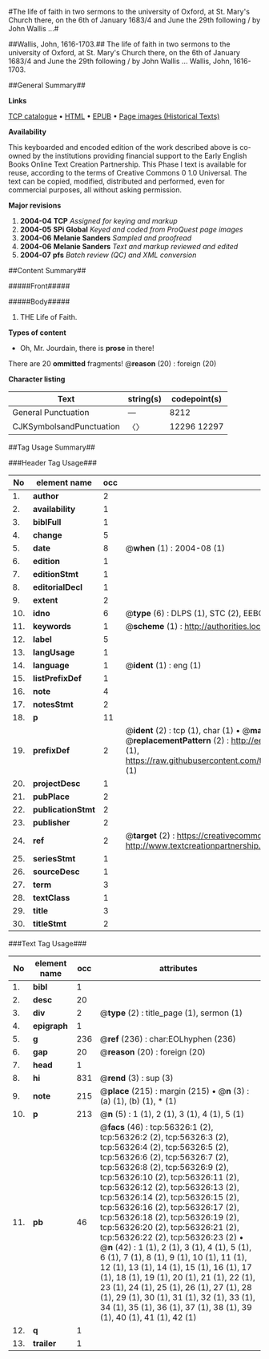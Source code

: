#The life of faith in two sermons to the university of Oxford, at St. Mary's Church there, on the 6th of January 1683/4 and June the 29th following / by John Wallis ...#

##Wallis, John, 1616-1703.##
The life of faith in two sermons to the university of Oxford, at St. Mary's Church there, on the 6th of January 1683/4 and June the 29th following / by John Wallis ...
Wallis, John, 1616-1703.

##General Summary##

**Links**

[TCP catalogue](http://www.ota.ox.ac.uk/tcp/)  • 
[HTML](http://tei.it.ox.ac.uk/tcp/Texts-HTML/free/A67/A67397.html)  • 
[EPUB](http://tei.it.ox.ac.uk/tcp/Texts-EPUB/free/A67/A67397.epub) • 
[Page images (Historical Texts)](https://data.historicaltexts.jisc.ac.uk/view?pubId=eebo-12212135e&pageId=eebo-12212135e-56326-1)

**Availability**

This keyboarded and encoded edition of the
	       work described above is co-owned by the institutions
	       providing financial support to the Early English Books
	       Online Text Creation Partnership. This Phase I text is
	       available for reuse, according to the terms of Creative
	       Commons 0 1.0 Universal. The text can be copied,
	       modified, distributed and performed, even for
	       commercial purposes, all without asking permission.

**Major revisions**

1. __2004-04__ __TCP__ *Assigned for keying and markup*
1. __2004-05__ __SPi Global__ *Keyed and coded from ProQuest page images*
1. __2004-06__ __Melanie Sanders__ *Sampled and proofread*
1. __2004-06__ __Melanie Sanders__ *Text and markup reviewed and edited*
1. __2004-07__ __pfs__ *Batch review (QC) and XML conversion*

##Content Summary##

#####Front#####

#####Body#####

1. THE Life of Faith.

**Types of content**

  * Oh, Mr. Jourdain, there is **prose** in there!

There are 20 **ommitted** fragments! 
 @__reason__ (20) : foreign (20)

**Character listing**


|Text|string(s)|codepoint(s)|
|---|---|---|
|General Punctuation|—|8212|
|CJKSymbolsandPunctuation|〈〉|12296 12297|

##Tag Usage Summary##

###Header Tag Usage###

|No|element name|occ|attributes|
|---|---|---|---|
|1.|__author__|2||
|2.|__availability__|1||
|3.|__biblFull__|1||
|4.|__change__|5||
|5.|__date__|8| @__when__ (1) : 2004-08 (1)|
|6.|__edition__|1||
|7.|__editionStmt__|1||
|8.|__editorialDecl__|1||
|9.|__extent__|2||
|10.|__idno__|6| @__type__ (6) : DLPS (1), STC (2), EEBO-CITATION (1), OCLC (1), VID (1)|
|11.|__keywords__|1| @__scheme__ (1) : http://authorities.loc.gov/ (1)|
|12.|__label__|5||
|13.|__langUsage__|1||
|14.|__language__|1| @__ident__ (1) : eng (1)|
|15.|__listPrefixDef__|1||
|16.|__note__|4||
|17.|__notesStmt__|2||
|18.|__p__|11||
|19.|__prefixDef__|2| @__ident__ (2) : tcp (1), char (1)  •  @__matchPattern__ (2) : ([0-9\-]+):([0-9IVX]+) (1), (.+) (1)  •  @__replacementPattern__ (2) : http://eebo.chadwyck.com/downloadtiff?vid=$1&page=$2 (1), https://raw.githubusercontent.com/textcreationpartnership/Texts/master/tcpchars.xml#$1 (1)|
|20.|__projectDesc__|1||
|21.|__pubPlace__|2||
|22.|__publicationStmt__|2||
|23.|__publisher__|2||
|24.|__ref__|2| @__target__ (2) : https://creativecommons.org/publicdomain/zero/1.0/ (1), http://www.textcreationpartnership.org/docs/. (1)|
|25.|__seriesStmt__|1||
|26.|__sourceDesc__|1||
|27.|__term__|3||
|28.|__textClass__|1||
|29.|__title__|3||
|30.|__titleStmt__|2||


###Text Tag Usage###

|No|element name|occ|attributes|
|---|---|---|---|
|1.|__bibl__|1||
|2.|__desc__|20||
|3.|__div__|2| @__type__ (2) : title_page (1), sermon (1)|
|4.|__epigraph__|1||
|5.|__g__|236| @__ref__ (236) : char:EOLhyphen (236)|
|6.|__gap__|20| @__reason__ (20) : foreign (20)|
|7.|__head__|1||
|8.|__hi__|831| @__rend__ (3) : sup (3)|
|9.|__note__|215| @__place__ (215) : margin (215)  •  @__n__ (3) : (a) (1), (b) (1), * (1)|
|10.|__p__|213| @__n__ (5) : 1 (1), 2 (1), 3 (1), 4 (1), 5 (1)|
|11.|__pb__|46| @__facs__ (46) : tcp:56326:1 (2), tcp:56326:2 (2), tcp:56326:3 (2), tcp:56326:4 (2), tcp:56326:5 (2), tcp:56326:6 (2), tcp:56326:7 (2), tcp:56326:8 (2), tcp:56326:9 (2), tcp:56326:10 (2), tcp:56326:11 (2), tcp:56326:12 (2), tcp:56326:13 (2), tcp:56326:14 (2), tcp:56326:15 (2), tcp:56326:16 (2), tcp:56326:17 (2), tcp:56326:18 (2), tcp:56326:19 (2), tcp:56326:20 (2), tcp:56326:21 (2), tcp:56326:22 (2), tcp:56326:23 (2)  •  @__n__ (42) : 1 (1), 2 (1), 3 (1), 4 (1), 5 (1), 6 (1), 7 (1), 8 (1), 9 (1), 10 (1), 11 (1), 12 (1), 13 (1), 14 (1), 15 (1), 16 (1), 17 (1), 18 (1), 19 (1), 20 (1), 21 (1), 22 (1), 23 (1), 24 (1), 25 (1), 26 (1), 27 (1), 28 (1), 29 (1), 30 (1), 31 (1), 32 (1), 33 (1), 34 (1), 35 (1), 36 (1), 37 (1), 38 (1), 39 (1), 40 (1), 41 (1), 42 (1)|
|12.|__q__|1||
|13.|__trailer__|1||

